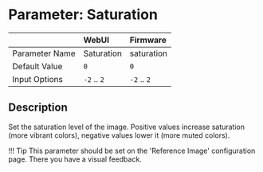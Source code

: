 # Parameter: Saturation

|                   | WebUI               | Firmware
|:---               |:---                 |:----
| Parameter Name    | Saturation          | saturation
| Default Value     | `0`                 | `0`
| Input Options     | `-2` .. `2`         | `-2` .. `2`


## Description

Set the saturation level of the image. Positive values increase saturation 
(more vibrant colors), negative values lower it (more muted colors).


!!! Tip
    This parameter should be set on the 'Reference Image' configuration page.
    There you have a visual feedback.
